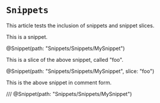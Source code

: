 # `Snippets`

This article tests the inclusion of snippets and snippet slices.

This is a snippet.

@Snippet(path: "Snippets/Snippets/MySnippet")

This is a slice of the above snippet, called "foo".

@Snippet(path: "Snippets/Snippets/MySnippet", slice: "foo")

This is the above snippet in comment form.

/// @Snippet(path: "Snippets/Snippets/MySnippet")

<!-- Copyright (c) 2023 Apple Inc and the Swift Project authors. All Rights Reserved. -->
